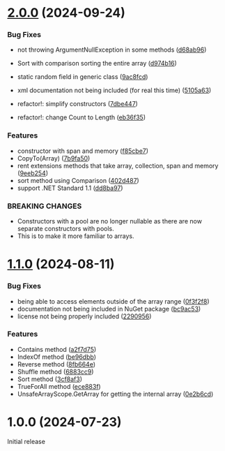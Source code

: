 # [2.0.0](https://github.com/Hertzole/array-pool-scope/compare/v1.1.0...v2.0.0) (2024-09-24)


### Bug Fixes

* not throwing ArgumentNullException in some methods ([d68ab96](https://github.com/Hertzole/array-pool-scope/commit/d68ab969c83fbe67a535fc0ca56ee4c1268b7c81))
* Sort with comparison sorting the entire array ([d974b16](https://github.com/Hertzole/array-pool-scope/commit/d974b16835105943a1f1ddd07718dfe472f69bf0))
* static random field in generic class ([9ac8fcd](https://github.com/Hertzole/array-pool-scope/commit/9ac8fcd055922bba4395af619807045102bfa700))
* xml documentation not being included (for real this time) ([5105a63](https://github.com/Hertzole/array-pool-scope/commit/5105a635261f14b043d6c99524fd63fe665c4417))


* refactor!: simplify constructors ([7dbe447](https://github.com/Hertzole/array-pool-scope/commit/7dbe447b51ef25042a17f02a643c78a8f6acacff))
* refactor!: change Count to Length ([eb36f35](https://github.com/Hertzole/array-pool-scope/commit/eb36f3521472e23b744e42ce63af25142f743cb3))


### Features

* constructor with span and memory ([f85cbe7](https://github.com/Hertzole/array-pool-scope/commit/f85cbe7d2ea1b2126353580781b187eb43c7cc31))
* CopyTo(Array) ([7b9fa50](https://github.com/Hertzole/array-pool-scope/commit/7b9fa5099a98a3f4746dc514fa51c2b9119729ca))
* rent extensions methods that take array, collection, span and memory ([9eeb254](https://github.com/Hertzole/array-pool-scope/commit/9eeb254f4fd9dfba29c22378ca6abbd6d653f9e8))
* sort method using Comparison ([402d487](https://github.com/Hertzole/array-pool-scope/commit/402d48763af8722fb9ecee8ba30d77405f2fe081))
* support .NET Standard 1.1 ([dd8ba97](https://github.com/Hertzole/array-pool-scope/commit/dd8ba9757e74a2544f12d7d0731df7017cac4c58))


### BREAKING CHANGES

* Constructors with a pool are no longer nullable as there are now separate constructors with pools.
* This is to make it more familiar to arrays.

# [1.1.0](https://github.com/Hertzole/array-pool-scope/compare/v1.0.0...v1.1.0) (2024-08-11)


### Bug Fixes

* being able to access elements outside of the array range ([0f3f2f8](https://github.com/Hertzole/array-pool-scope/commit/0f3f2f8de90e7889236652a3afc17b1b59c9c814))
* documentation not being included in NuGet package ([bc9ac53](https://github.com/Hertzole/array-pool-scope/commit/bc9ac539fa074e82a416ee30fcfda8f76a49dd97))
* license not being properly included ([2290956](https://github.com/Hertzole/array-pool-scope/commit/2290956f2ba9777cf22761d71890bd275d66afd8))


### Features

* Contains method ([a2f7d75](https://github.com/Hertzole/array-pool-scope/commit/a2f7d7534f6d8883b7a81a56d3981bec2290d86a))
* IndexOf method ([be96dbb](https://github.com/Hertzole/array-pool-scope/commit/be96dbb102a62e3f11197426b1774549ebc3a8e3))
* Reverse method ([8fb664e](https://github.com/Hertzole/array-pool-scope/commit/8fb664ed6473cb0ae9cb52bd134be86850e034c7))
* Shuffle method ([6883cc9](https://github.com/Hertzole/array-pool-scope/commit/6883cc94c95245c53d65ec2374d86f202449c494))
* Sort method ([3cf8af3](https://github.com/Hertzole/array-pool-scope/commit/3cf8af35b0141810c6094d62f0c559a323df9e65))
* TrueForAll method ([ece883f](https://github.com/Hertzole/array-pool-scope/commit/ece883f60f5c0d9fe18edb74c3bc20107a0c3d47))
* UnsafeArrayScope.GetArray for getting the internal array ([0e2b6cd](https://github.com/Hertzole/array-pool-scope/commit/0e2b6cd858e2e79bcf5b993f422088788cc99124))

# 1.0.0 (2024-07-23)


Initial release
